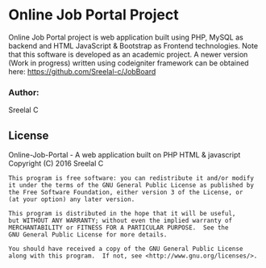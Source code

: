 # Online Job Portal Project
Online Job Portal project is web application built using PHP, MySQL as backend and HTML JavaScript &amp; Bootstrap as Frontend technologies. Note that this software is developed as an academic project. A newer version (Work in progress) written using codeigniter framework can be obtained here: https://github.com/Sreelal-c/JobBoard

<h3>Author:</h3> 
Sreelal C

<h2> License </h2>
Online-Job-Portal - A web application built on PHP HTML & javascript</br>
Copyright (C) 2016  Sreelal C

    This program is free software: you can redistribute it and/or modify
    it under the terms of the GNU General Public License as published by
    the Free Software Foundation, either version 3 of the License, or
    (at your option) any later version.

    This program is distributed in the hope that it will be useful,
    but WITHOUT ANY WARRANTY; without even the implied warranty of
    MERCHANTABILITY or FITNESS FOR A PARTICULAR PURPOSE.  See the
    GNU General Public License for more details.

    You should have received a copy of the GNU General Public License
    along with this program.  If not, see <http://www.gnu.org/licenses/>.
